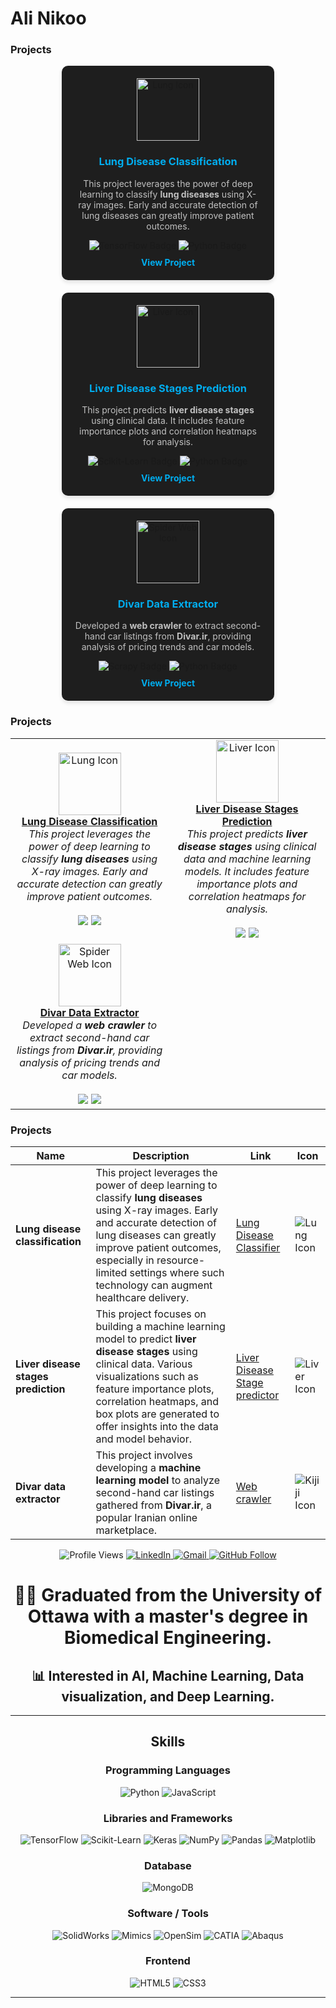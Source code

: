 # **Ali Nikoo**

### Projects

<div style="display: flex; flex-wrap: wrap; justify-content: center; gap: 20px;">

  <!-- Project 1: Lung Disease Classification -->
  <div style="background-color: #1E1E1E; border-radius: 10px; width: 300px; padding: 20px; text-align: center; box-shadow: 0px 4px 6px rgba(0, 0, 0, 0.1);">
    <img src="https://img.icons8.com/ios-filled/100/4a90e2/lungs.png" alt="Lung Icon" width="100" height="100" />
    <h3 style="color: #00ADEF;">Lung Disease Classification</h3>
    <p style="color: #C0C0C0;">This project leverages the power of deep learning to classify <b>lung diseases</b> using X-ray images. Early and accurate detection of lung diseases can greatly improve patient outcomes.</p>
    <div>
      <img src="https://img.shields.io/badge/Deep%20Learning-TensorFlow-orange?style=for-the-badge&logo=tensorflow" alt="TensorFlow Badge"/>
      <img src="https://img.shields.io/badge/Python-3776AB?style=for-the-badge&logo=python&logoColor=white" alt="Python Badge"/>
    </div>
    <a href="https://github.com/AliNikoo73/Lung-Disease-Classification" style="color: #00ADEF; text-decoration: none; font-weight: bold; margin-top: 10px; display: inline-block;">View Project</a>
  </div>

  <!-- Project 2: Liver Disease Stages Prediction -->
  <div style="background-color: #1E1E1E; border-radius: 10px; width: 300px; padding: 20px; text-align: center; box-shadow: 0px 4px 6px rgba(0, 0, 0, 0.1);">
    <img src="https://img.icons8.com/ios-filled/100/4a90e2/liver.png" alt="Liver Icon" width="100" height="100" />
    <h3 style="color: #00ADEF;">Liver Disease Stages Prediction</h3>
    <p style="color: #C0C0C0;">This project predicts <b>liver disease stages</b> using clinical data. It includes feature importance plots and correlation heatmaps for analysis.</p>
    <div>
      <img src="https://img.shields.io/badge/Machine%20Learning-Scikit--learn-blue?style=for-the-badge&logo=scikit-learn" alt="Scikit-Learn Badge"/>
      <img src="https://img.shields.io/badge/Python-3776AB?style=for-the-badge&logo=python&logoColor=white" alt="Python Badge"/>
    </div>
    <a href="https://github.com/AliNikoo73/Liver-Disease-Stage-Classification" style="color: #00ADEF; text-decoration: none; font-weight: bold; margin-top: 10px; display: inline-block;">View Project</a>
  </div>

  <!-- Project 3: Divar Data Extractor -->
  <div style="background-color: #1E1E1E; border-radius: 10px; width: 300px; padding: 20px; text-align: center; box-shadow: 0px 4px 6px rgba(0, 0, 0, 0.1);">
    <img src="https://img.icons8.com/ios-filled/100/4a90e2/spiderweb.png" alt="Spider Web Icon" width="100" height="100" />
    <h3 style="color: #00ADEF;">Divar Data Extractor</h3>
    <p style="color: #C0C0C0;">Developed a <b>web crawler</b> to extract second-hand car listings from <b>Divar.ir</b>, providing analysis of pricing trends and car models.</p>
    <div>
      <img src="https://img.shields.io/badge/Web%20Scraping-Scrapy-darkgreen?style=for-the-badge&logo=scrapy" alt="Scrapy Badge"/>
      <img src="https://img.shields.io/badge/Python-3776AB?style=for-the-badge&logo=python&logoColor=white" alt="Python Badge"/>
    </div>
    <a href="https://github.com/AliNikoo73/Divar-Crawler-SecondHand-Cars-Listings" style="color: #00ADEF; text-decoration: none; font-weight: bold; margin-top: 10px; display: inline-block;">View Project</a>
  </div>

</div>


### Projects

<div align="center">
  
  <table>
    <tr>
      <td align="center" width="300">
        <img src="https://img.icons8.com/ios-filled/100/4a90e2/lungs.png" alt="Lung Icon" width="100" height="100"/><br>
        <b><a href="https://github.com/AliNikoo73/Lung-Disease-Classification">Lung Disease Classification</a></b><br>
        <i>This project leverages the power of deep learning to classify <b>lung diseases</b> using X-ray images. Early and accurate detection can greatly improve patient outcomes.</i><br><br>
        <img src="https://img.shields.io/badge/Deep%20Learning-TensorFlow-orange?style=for-the-badge&logo=tensorflow"/>
        <img src="https://img.shields.io/badge/Python-3776AB?style=for-the-badge&logo=python&logoColor=white"/>
      </td>
      <td align="center" width="300">
        <img src="https://img.icons8.com/ios-filled/100/4a90e2/liver.png" alt="Liver Icon" width="100" height="100"/><br>
        <b><a href="https://github.com/AliNikoo73/Liver-Disease-Stage-Classification">Liver Disease Stages Prediction</a></b><br>
        <i>This project predicts <b>liver disease stages</b> using clinical data and machine learning models. It includes feature importance plots and correlation heatmaps for analysis.</i><br><br>
        <img src="https://img.shields.io/badge/Machine%20Learning-Scikit--learn-blue?style=for-the-badge&logo=scikit-learn"/>
        <img src="https://img.shields.io/badge/Python-3776AB?style=for-the-badge&logo=python&logoColor=white"/>
      </td>
    </tr>
    <tr>
      <td align="center" width="300">
        <img src="https://img.icons8.com/ios-filled/100/4a90e2/spiderweb.png" alt="Spider Web Icon" width="100" height="100"/><br>
        <b><a href="https://github.com/AliNikoo73/Divar-Crawler-SecondHand-Cars-Listings">Divar Data Extractor</a></b><br>
        <i>Developed a <b>web crawler</b> to extract second-hand car listings from <b>Divar.ir</b>, providing analysis of pricing trends and car models.</i><br><br>
        <img src="https://img.shields.io/badge/Web%20Scraping-Scrapy-darkgreen?style=for-the-badge&logo=scrapy"/>
        <img src="https://img.shields.io/badge/Python-3776AB?style=for-the-badge&logo=python&logoColor=white"/>
      </td>
    </tr>
  </table>

</div>


### Projects

| Name | Description | Link | Icon |
| --- | --- | --- | --- |
| **Lung disease classification** | This project leverages the power of deep learning to classify **lung diseases** using X-ray images. Early and accurate detection of lung diseases can greatly improve patient outcomes, especially in resource-limited settings where such technology can augment healthcare delivery. | [Lung Disease Classifier](https://github.com/AliNikoo73/Lung-Disease-Classification) | ![Lung Icon](https://img.icons8.com/ios-filled/100/4a90e2/lungs.png) |
| **Liver disease stages prediction** | This project focuses on building a machine learning model to predict **liver disease stages** using clinical data. Various visualizations such as feature importance plots, correlation heatmaps, and box plots are generated to offer insights into the data and model behavior. | [Liver Disease Stage predictor](https://github.com/AliNikoo73/Liver-Disease-Stage-Classification) | ![Liver Icon](https://img.icons8.com/ios-filled/100/4a90e2/liver.png) |
| **Divar data extractor** | This project involves developing a **machine learning model** to analyze second-hand car listings gathered from **Divar.ir**, a popular Iranian online marketplace. | [Web crawler](https://github.com/AliNikoo73/Divar-Crawler-SecondHand-Cars-Listings) | ![Kijiji Icon](https://img.icons8.com/ios-filled/100/4a90e2/spiderweb.png) |

<div align="center">
  <img src="https://komarev.com/ghpvc/?username=AliNikoo73&color=blue" alt="Profile Views"/>
  <a href="https://www.linkedin.com/in/alinik031">
    <img src="https://img.shields.io/badge/LinkedIn-0077B5?style=for-the-badge&logo=linkedin&logoColor=white" alt="LinkedIn"/>
  </a>
  <a href="mailto:a.nikoo90@gmail.com">
    <img src="https://img.shields.io/badge/Gmail-D14836?style=for-the-badge&logo=gmail&logoColor=white" alt="Gmail"/>
  </a>
  <a href="https://github.com/AliNikoo73">
    <img src="https://img.shields.io/github/followers/AliNikoo73?label=Follow&style=social" alt="GitHub Follow"/>
  </a>
</div>

<div align="center">

# 👨‍🎓 **Graduated from the University of Ottawa with a master's degree in Biomedical Engineering.**
## 📊 **Interested in AI, Machine Learning, Data visualization, and Deep Learning.**

</div>

---

<div align="center">

## Skills

### Programming Languages
![Python](https://img.shields.io/badge/-Python-3776AB?style=for-the-badge&logo=python&logoColor=white)
![JavaScript](https://img.shields.io/badge/-JavaScript-F7DF1E?style=for-the-badge&logo=javascript&logoColor=black)

### Libraries and Frameworks
![TensorFlow](https://img.shields.io/badge/-TensorFlow-FF6F00?style=for-the-badge&logo=tensorflow&logoColor=white)
![Scikit-Learn](https://img.shields.io/badge/-Scikit--Learn-F7931E?style=for-the-badge&logo=scikit-learn&logoColor=white)
![Keras](https://img.shields.io/badge/-Keras-D00000?style=for-the-badge&logo=keras&logoColor=white)
![NumPy](https://img.shields.io/badge/-NumPy-013243?style=for-the-badge&logo=numpy&logoColor=white)
![Pandas](https://img.shields.io/badge/-Pandas-150458?style=for-the-badge&logo=pandas&logoColor=white)
![Matplotlib](https://img.shields.io/badge/-Matplotlib-ffffff?style=for-the-badge&logo=plotly&logoColor=black)

### Database
![MongoDB](https://img.shields.io/badge/-MongoDB-47A248?style=for-the-badge&logo=mongodb&logoColor=white)

### Software / Tools
![SolidWorks](https://img.shields.io/badge/-SolidWorks-FF0000?style=for-the-badge&logo=dassaultsystemes&logoColor=white)
![Mimics](https://img.shields.io/badge/-Mimics-0076D6?style=for-the-badge&logo=materialdesign&logoColor=white)
![OpenSim](https://img.shields.io/badge/-OpenSim-00BFFF?style=for-the-badge&logo=unity&logoColor=white)
![CATIA](https://img.shields.io/badge/-CATIA-005BAC?style=for-the-badge&logo=dassaultsystemes&logoColor=white)
![Abaqus](https://img.shields.io/badge/-Abaqus-002D72?style=for-the-badge&logo=dassaultsystemes&logoColor=white)
<!-- ![Tableau](https://img.shields.io/badge/-Tableau-E97627?style=for-the-badge&logo=tableau&logoColor=white)-->

### Frontend
![HTML5](https://img.shields.io/badge/-HTML5-E34F26?style=for-the-badge&logo=html5&logoColor=white)
![CSS3](https://img.shields.io/badge/-CSS3-1572B6?style=for-the-badge&logo=css3&logoColor=white)

</div>

---

<!-- <div align="center">

### Status - Language - Contribution

[![Top Langs](https://github-readme-stats.vercel.app/api/top-langs/?username=AliNikoo73&layout=compact&theme=default)](https://github.com/AliNikoo73)

[![Ali's GitHub stats](https://github-readme-stats.vercel.app/api?username=AliNikoo73&show_icons=true&theme=default)](https://github.com/AliNikoo73)

[![GitHub Streak](https://streak-stats.demolab.com?user=AliNikoo73&theme=default)](https://git.io/streak-stats)

</div> -->


<!-- ![Profile Views](https://komarev.com/ghpvc/?username=AliNikoo73&color=blue)
[![LinkedIn](https://img.shields.io/badge/LinkedIn-0077B5?style=for-the-badge&logo=linkedin&logoColor=white)](https://www.linkedin.com/in/alinik031)
[![Gmail](https://img.shields.io/badge/Gmail-D14836?style=for-the-badge&logo=gmail&logoColor=white)](mailto:a.nikoo90@gmail.com)
[![GitHub Follow](https://img.shields.io/github/followers/AliNikoo73?label=Follow&style=social)](https://github.com/AliNikoo73)
[![Instagram](https://img.shields.io/badge/Instagram-E4405F?style=for-the-badge&logo=instagram&logoColor=white)](https://www.instagram.com/alinikoo2020)

- 👨‍🎓 **Graduated from the University of Ottawa with a master's degree in Biomedical Engineering.**
- 📊 **Interested in AI, Machine Learning, Data visualization, and Deep Learning.**

## Skills

### Programming Languages
![Python](https://img.shields.io/badge/-Python-3776AB?style=for-the-badge&logo=python&logoColor=white)
![JavaScript](https://img.shields.io/badge/-JavaScript-F7DF1E?style=for-the-badge&logo=javascript&logoColor=black)

### Libraries and Frameworks
![PyTorch](https://img.shields.io/badge/-PyTorch-EE4C2C?style=for-the-badge&logo=pytorch&logoColor=white)
![TensorFlow](https://img.shields.io/badge/-TensorFlow-FF6F00?style=for-the-badge&logo=tensorflow&logoColor=white)
![Scikit-Learn](https://img.shields.io/badge/-Scikit--Learn-F7931E?style=for-the-badge&logo=scikit-learn&logoColor=white)
![Keras](https://img.shields.io/badge/-Keras-D00000?style=for-the-badge&logo=keras&logoColor=white)
![NumPy](https://img.shields.io/badge/-NumPy-013243?style=for-the-badge&logo=numpy&logoColor=white)
![Pandas](https://img.shields.io/badge/-Pandas-150458?style=for-the-badge&logo=pandas&logoColor=white)
![Matplotlib](https://img.shields.io/badge/-Matplotlib-ffffff?style=for-the-badge&logo=Matplotlib&logoColor=black)

### Backend
![Django](https://img.shields.io/badge/-Django-092E20?style=for-the-badge&logo=django&logoColor=white)

### Database
![MongoDB](https://img.shields.io/badge/-MongoDB-47A248?style=for-the-badge&logo=mongodb&logoColor=white)

### Cloud Computing
![Amazon AWS](https://img.shields.io/badge/-Amazon%20AWS-232F3E?style=for-the-badge&logo=amazon-aws&logoColor=white)
![Amazon S3](https://img.shields.io/badge/-Amazon%20S3-569A31?style=for-the-badge&logo=amazon-s3&logoColor=white)

### Software / Tools
![Git](https://img.shields.io/badge/-Git-F05032?style=for-the-badge&logo=git&logoColor=white)
![Tableau](https://img.shields.io/badge/-Tableau-E97627?style=for-the-badge&logo=tableau&logoColor=white)

### Frontend
![HTML5](https://img.shields.io/badge/-HTML5-E34F26?style=for-the-badge&logo=html5&logoColor=white)
![CSS3](https://img.shields.io/badge/-CSS3-1572B6?style=for-the-badge&logo=css3&logoColor=white)

### Status - Language - Contribution

[![Top Langs](https://github-readme-stats.vercel.app/api/top-langs/?username=AliNikoo73&layout=compact&theme=default)](https://github.com/AliNikoo73)

[![Ali's GitHub stats](https://github-readme-stats.vercel.app/api?username=AliNikoo73&show_icons=true&theme=default)](https://github.com/AliNikoo73)

[![GitHub Streak](https://streak-stats.demolab.com?user=AliNikoo73&theme=default)](https://git.io/streak-stats)-->
